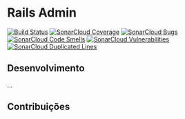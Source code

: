 # Rails Admin

[![Build Status](https://travis-ci.org/alexsantosfilho/RailsAdmin.svg?branch=master)](https://travis-ci.org/alexsantosfilho/RailsAdmin)
[![SonarCloud Coverage](https://sonarcloud.io/api/project_badges/measure?project=br.senai.sc.edu:projeto-maria&metric=coverage)](https://sonarcloud.io/component_measures?id=br.senai.sc.edu%3Aprojeto-maria&metric=coverage)
[![SonarCloud Bugs](https://sonarcloud.io/api/project_badges/measure?project=br.senai.sc.edu:projeto-maria&metric=bugs)](https://sonarcloud.io/component_measures?id=br.senai.sc.edu%3Aprojeto-maria&metric=bugs)
[![SonarCloud Code Smells](https://sonarcloud.io/api/project_badges/measure?project=br.senai.sc.edu:projeto-maria&metric=code_smells)](https://sonarcloud.io/component_measures?id=br.senai.sc.edu%3Aprojeto-maria&metric=code_smells)
[![SonarCloud Vulnerabilities](https://sonarcloud.io/api/project_badges/measure?project=br.senai.sc.edu:projeto-maria&metric=vulnerabilities)](https://sonarcloud.io/component_measures?id=br.senai.sc.edu%3Aprojeto-maria&metric=vulnerabilities)
[![SonarCloud Duplicated Lines](https://sonarcloud.io/api/project_badges/measure?project=br.senai.sc.edu:projeto-maria&metric=duplicated_lines_density)](https://sonarcloud.io/component_measures?id=br.senai.sc.edu%3Aprojeto-maria&metric=duplicated_lines_density)


## Desenvolvimento

...

## Contribuições

